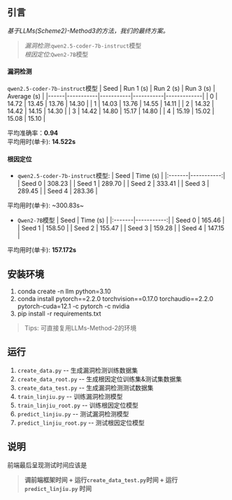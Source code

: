 ## 引言
*基于LLMs(Scheme2)-Method3的方法，我们的最终方案。*
> *漏洞检测*:`qwen2.5-coder-7b-instruct`模型 <br>
> *根因定位*:`Qwen2-7B`模型 
#### 漏洞检测
`qwen2.5-coder-7b-instruct`模型
| Seed | Run 1 (s) | Run 2 (s) | Run 3 (s) | Average (s) |
|------|-----------|-----------|-----------|-------------|
| 0    | 14.72     | 13.45     | 13.76     | 14.30       |
| 1    | 14.03     | 13.76     | 14.55     | 14.11       |
| 2    | 14.32     | 14.42     | 14.15     | 14.30       |
| 3    | 14.42     | 14.80     | 15.17     | 14.80       |
| 4    | 15.19     | 15.02     | 15.08     | 15.10       |

平均准确率：**0.94**<br>
平均用时(单卡): **14.522s**
#### 根因定位
- `qwen2.5-coder-7b-instruct`模型:
| Seed   |   Time (s) |
|:-------|-----------:|
| Seed 0 |     308.23 |
| Seed 1 |     289.70 |
| Seed 2 |     333.41 |
| Seed 3 |     289.45 |
| Seed 4 |     283.36 |

平均用时(单卡): ~300.83s~
- `Qwen2-7B`模型
| Seed   |   Time (s) |
|:-------|-----------:|
| Seed 0 |     165.46 |
| Seed 1 |     158.50 |
| Seed 2 |     155.47 |
| Seed 3 |     159.28 |
| Seed 4 |     147.15 |

平均用时(单卡): **157.172s**

## 安装环境
1. conda create -n llm python=3.10
2. conda install pytorch==2.2.0 torchvision==0.17.0 torchaudio==2.2.0 pytorch-cuda=12.1 -c pytorch -c nvidia
3. pip install -r requirements.txt
> Tips: 可直接复用LLMs-Method-2的环境

## 运行
1. `create_data.py` -- 生成漏洞检测训练数据集
2. `create_data_root.py` -- 生成根因定位训练集&测试集数据集
3. `create_data_test.py` -- 生成漏洞检测测试数据集
4. `train_linjiu.py` -- 训练漏洞检测模型
5. `train_linjiu_root.py` -- 训练根因定位模型
6. `predict_linjiu.py` -- 测试漏洞检测模型
7. `predict_linjiu_root.py` -- 测试根因定位模型


## 说明
前端最后呈现测试时间应该是  
> **调前端框架时间 + 运行`create_data_test.py`时间 + 运行 `predict_linjiu.py` 时间**
